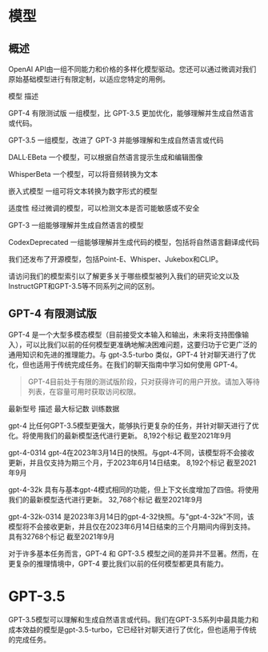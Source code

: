 # 模型

## 概述

OpenAI API由一组不同能力和价格的多样化模型驱动。您还可以通过微调对我们原始基础模型进行有限定制，以适应您特定的用例。


模型                 描述

 GPT-4 有限测试版    一组模型，比 GPT-3.5 更加优化，能够理解并生成自然语言或代码。
 
GPT-3.5             一组模型，改进了 GPT-3 并能够理解和生成自然语言或代码

 DALL·EBeta        一个模型，可以根据自然语言提示生成和编辑图像

WhisperBeta        一个模型，可以将音频转换为文本

 嵌入式模型        一组可将文本转换为数字形式的模型

适度性             经过微调的模型，可以检测文本是否可能敏感或不安全

GPT-3              一组能够理解并生成自然语言的模型

CodexDeprecated    一组能够理解并生成代码的模型，包括将自然语言翻译成代码


我们还发布了开源模型，包括Point-E、Whisper、Jukebox和CLIP。

请访问我们的模型索引以了解更多关于哪些模型被列入我们的研究论文以及InstructGPT和GPT-3.5等不同系列之间的区别。


## GPT-4 有限测试版


GPT-4 是一个大型多模态模型（目前接受文本输入和输出，未来将支持图像输入），可以比我们以前的任何模型更准确地解决困难问题，这要归功于它更广泛的通用知识和先进的推理能力。与 gpt-3.5-turbo 类似，GPT-4 针对聊天进行了优化，但也适用于传统完成任务。在我们的聊天指南中学习如何使用 GPT-4。


>GPT-4目前处于有限的测试版阶段，只对获得许可的用户开放。请加入等待列表，在容量可用时获取访问权限。


最新型号       描述             最大标记数              训练数据

gpt-4    比任何GPT-3.5模型更强大，能够执行更复杂的任务，并针对聊天进行了优化。将使用我们的最新模型迭代进行更新。    8,192个标记  截至2021年9月

gpt-4-0314   gpt-4在2023年3月14日的快照。与gpt-4不同，该模型将不会接收更新，并且仅支持为期三个月，于2023年6月14日结束。 8,192个标记 截至2021年9月

gpt-4-32k   具有与基本gpt-4模式相同的功能，但上下文长度增加了四倍。将使用我们的最新模型迭代进行更新。 32,768个标记    截至2021年9月

gpt-4-32k-0314   是2023年3月14日的gpt-4-32快照。与"gpt-4-32k"不同，该模型将不会接收更新，并且仅在2023年6月14日结束的三个月期间内得到支持。    具有32768个标记       截至2021年9月



对于许多基本任务而言，GPT-4 和 GPT-3.5 模型之间的差异并不显著。然而，在更复杂的推理情境中，GPT-4 要比我们以前的任何模型都更具有能力。



# GPT-3.5

GPT-3.5模型可以理解和生成自然语言或代码。我们在GPT-3.5系列中最具能力和成本效益的模型是gpt-3.5-turbo，它已经针对聊天进行了优化，但也适用于传统的完成任务。

